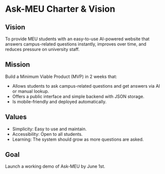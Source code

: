 # Ask-MEU Charter & Vision

## Vision
To provide MEU students with an easy-to-use AI-powered website that answers campus-related questions instantly, improves over time, and reduces pressure on university staff.

## Mission
Build a Minimum Viable Product (MVP) in 2 weeks that:
- Allows students to ask campus-related questions and get answers via AI or manual lookup.
- Offers a public interface and simple backend with JSON storage.
- Is mobile-friendly and deployed automatically.

## Values
- Simplicity: Easy to use and maintain.
- Accessibility: Open to all students.
- Learning: The system should grow as more questions are asked.

## Goal
Launch a working demo of Ask-MEU by June 1st.
